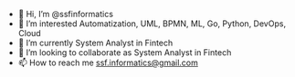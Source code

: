 - 👋 Hi, I’m @ssfinformatics
- 👀 I’m interested Automatization, UML, BPMN, ML, Go, Python, DevOps, Cloud
- 🌱 I’m currently System Analyst in Fintech
- 💞️ I’m looking to collaborate as System Analyst in Fintech
- 📫 How to reach me ssf.informatics@gmail.com

<!---
ssfinformatics/ssfinformatics is a ✨ special ✨ repository because its `README.md` (this file) appears on your GitHub profile.
You can click the Preview link to take a look at your changes.
--->
